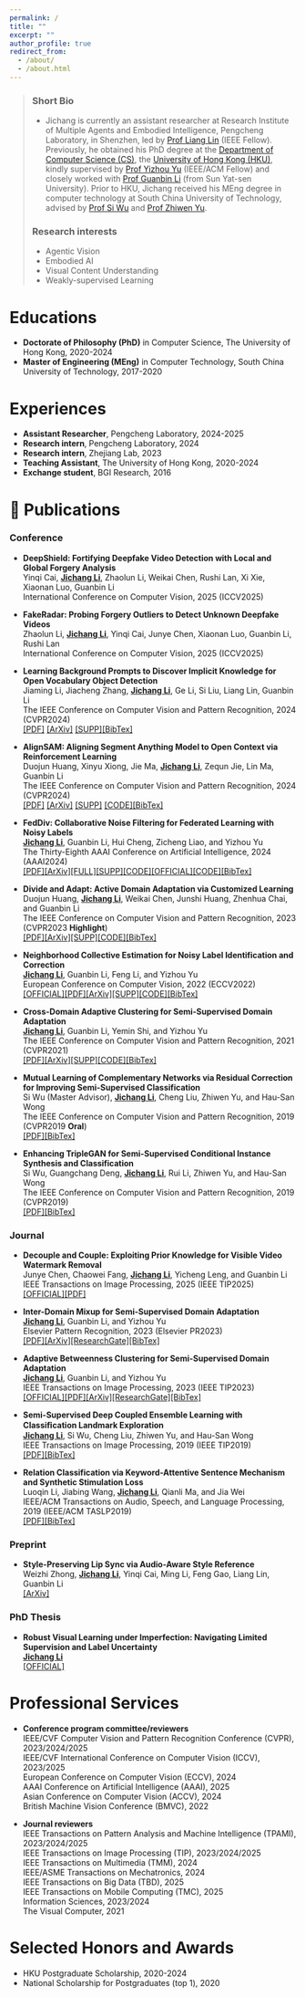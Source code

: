 ```yaml
---
permalink: /
title: ""
excerpt: ""
author_profile: true
redirect_from: 
  - /about/
  - /about.html
---
```

> ### Short Bio
> - Jichang is currently an assistant researcher at Research Institute of Multiple Agents and Embodied Intelligence, Pengcheng Laboratory, in Shenzhen, led by [Prof Liang Lin](http://www.linliang.net/) (IEEE Fellow). Previously, he obtained his PhD degree at the [Department of Computer Science (CS)](https://www.cs.hku.hk/), the [University of Hong Kong (HKU)](https://www.hku.hk/), kindly supervised by [Prof Yizhou Yu](https://i.cs.hku.hk/~yzyu/) (IEEE/ACM Fellow) and closely worked with [Prof Guanbin Li](http://guanbinli.com/) (from Sun Yat-sen University). Prior to HKU, Jichang received his MEng degree in computer technology at South China University of Technology, advised by [Prof Si Wu](https://scholar.google.com.hk/citations?user=RtkXrnwAAAAJ&hl=en) and [Prof  Zhiwen Yu](https://scholar.google.com/citations?user=uawKm4wAAAAJ&hl=en).  
> 
> ### Research interests
> - Agentic Vision  
> - Embodied AI  
> - Visual Content Understanding  
> - Weakly-supervised Learning
 



# Educations
- **Doctorate of Philosophy (PhD)** in Computer Science, The University of Hong Kong, 2020-2024     
- **Master of Engineering (MEng)** in Computer Technology, South China University of Technology, 2017-2020  

# Experiences
- **Assistant Researcher**,  Pengcheng Laboratory, 2024-2025  
- **Research intern**,  Pengcheng Laboratory, 2024  
- **Research intern**,  Zhejiang Lab, 2023  
- **Teaching Assistant**, The University of Hong Kong, 2020-2024  
- **Exchange student**,  BGI Research, 2016  


# 📝 Publications 

### Conference

- **DeepShield: Fortifying Deepfake Video Detection with Local and Global Forgery Analysis**  
Yinqi Cai, **<u>Jichang Li</u>**, Zhaolun Li, Weikai Chen, Rushi Lan, Xi Xie, Xiaonan Luo, Guanbin Li    
International Conference on Computer Vision, 2025 (ICCV2025)  

- **FakeRadar: Probing Forgery Outliers to Detect Unknown Deepfake Videos**  
Zhaolun Li, **<u>Jichang Li</u>**, Yinqi Cai, Junye Chen, Xiaonan Luo, Guanbin Li, Rushi Lan  
International Conference on Computer Vision, 2025 (ICCV2025)  


- **Learning Background Prompts to Discover Implicit Knowledge for Open Vocabulary Object Detection**  
Jiaming Li, Jiacheng Zhang, **<u>Jichang Li</u>**, Ge Li, Si Liu, Liang Lin, Guanbin Li  
The IEEE Conference on Computer Vision and Pattern Recognition, 2024 (CVPR2024)  
[[PDF]](https://openaccess.thecvf.com/content/CVPR2024/papers/Li_Learning_Background_Prompts_to_Discover_Implicit_Knowledge_for_Open_Vocabulary_CVPR_2024_paper.pdf)
[[ArXiv]](https://arxiv.org/abs/2406.00510)
[[SUPP]](https://openaccess.thecvf.com/content/CVPR2024/supplemental/Li_Learning_Background_Prompts_CVPR_2024_supplemental.pdf)[[BibTex]](https://github.com/lijichang/website/blob/main/bibtex/CVPR2024_LBP.bib)


- **AlignSAM: Aligning Segment Anything Model to Open Context via Reinforcement Learning**  
Duojun Huang, Xinyu Xiong, Jie Ma, **<u>Jichang Li</u>**, Zequn Jie, Lin Ma, Guanbin Li  
The IEEE Conference on Computer Vision and Pattern Recognition, 2024 (CVPR2024)  
[[PDF]](https://openaccess.thecvf.com/content/CVPR2024/papers/Huang_AlignSAM_Aligning_Segment_Anything_Model_to_Open_Context_via_Reinforcement_CVPR_2024_paper.pdf)
[[ArXiv]](https://arxiv.org/abs/2406.00480)
[[SUPP]](https://openaccess.thecvf.com/content/CVPR2024/supplemental/Huang_AlignSAM_Aligning_Segment_CVPR_2024_supplemental.pdf)
[[CODE]](https://github.com/Duojun-Huang/AlignSAM-CVPR2024)[[BibTex]](https://github.com/lijichang/website/blob/main/bibtex/CVPR2024_AlignSAM.bib)

- **FedDiv: Collaborative Noise Filtering for Federated Learning with Noisy Labels**  
**<u>Jichang Li</u>**, Guanbin Li, Hui Cheng, Zicheng Liao, and Yizhou Yu  
The Thirty-Eighth AAAI Conference on Artificial Intelligence, 2024 (AAAI2024)  
[[PDF]](https://ojs.aaai.org/index.php/AAAI/article/view/28095/28195)[[ArXiv]](http://arxiv.org/abs/2312.12263)[[FULL]](https://github.com/lijichang/FLNL-FedDiv/blob/main/full%20paper.pdf)[[SUPP]](https://github.com/lijichang/FLNL-FedDiv/blob/main/supp.pdf)[[CODE]](https://github.com/lijichang/FLNL-FedDiv)[[OFFICIAL]](https://ojs.aaai.org/index.php/AAAI/article/view/28095)[[CODE]](https://github.com/lijichang/FLNL-FedDiv)[[BibTex]](https://github.com/lijichang/website/blob/main/bibtex/AAAI2024_FLNL.bib)  


- **Divide and Adapt: Active Domain Adaptation via Customized Learning**  
Duojun Huang, **<u>Jichang Li</u>**, Weikai Chen, Junshi Huang, Zhenhua Chai, and Guanbin Li  
The IEEE Conference on Computer Vision and Pattern Recognition, 2023 (CVPR2023 **Highlight**)    
[[PDF]](https://openaccess.thecvf.com/content/CVPR2023/papers/Huang_Divide_and_Adapt_Active_Domain_Adaptation_via_Customized_Learning_CVPR_2023_paper.pdf)[[ArXiv]](https://arxiv.org/abs/2307.11618)[[SUPP]](https://openaccess.thecvf.com/content/CVPR2023/supplemental/Huang_Divide_and_Adapt_CVPR_2023_supplemental.pdf)[[CODE]](https://github.com/starchaser49/DiaNA-CVPR2023)[[BibTex]](https://github.com/lijichang/website/blob/main/bibtex/CVPR2023_ADA.bib)  

- **Neighborhood Collective Estimation for Noisy Label Identification and Correction**  
**<u>Jichang Li</u>**, Guanbin Li, Feng Li, and Yizhou Yu  
European Conference on Computer Vision, 2022 (ECCV2022)  
[[OFFICIAL]](https://www.ecva.net/papers/eccv_2022/papers_ECCV/html/1005_ECCV_2022_paper.php)[[PDF]](https://www.ecva.net/papers/eccv_2022/papers_ECCV/papers/136840126.pdf)[[ArXiv]](https://arxiv.org/abs/2208.03207)[[SUPP]](https://www.ecva.net/papers/eccv_2022/papers_ECCV/papers/136840126-supp.pdf)[[CODE]](https://github.com/lijichang/LNL-NCE)[[BibTex]](https://github.com/lijichang/website/blob/main/bibtex/ECCV2022_LNL_NCE.bib)  

- **Cross-Domain Adaptive Clustering for Semi-Supervised Domain Adaptation**  
**<u>Jichang Li</u>**, Guanbin Li, Yemin Shi, and Yizhou Yu  
The IEEE Conference on Computer Vision and Pattern Recognition, 2021 (CVPR2021)  
[[PDF]](https://openaccess.thecvf.com/content/CVPR2021/html/Li_Cross-Domain_Adaptive_Clustering_for_Semi-Supervised_Domain_Adaptation_CVPR_2021_paper.html)[[ArXiv]](https://arxiv.org/abs/2104.09415)[[SUPP]](https://openaccess.thecvf.com/content/CVPR2021/supplemental/Li_Cross-Domain_Adaptive_Clustering_CVPR_2021_supplemental.pdf)[[CODE]](https://github.com/lijichang/CVPR2021-SSDA)[[BibTex]](https://github.com/lijichang/website/blob/main/bibtex/CVPR2021_SSDA_CDAC.bib)

- **Mutual Learning of Complementary Networks via Residual Correction for Improving Semi-Supervised Classification**  
Si Wu (Master Advisor), **<u>Jichang Li</u>**, Cheng Liu, Zhiwen Yu, and Hau-San Wong  
The IEEE Conference on Computer Vision and Pattern Recognition, 2019 (CVPR2019 **Oral**)  
[[PDF]](http://openaccess.thecvf.com/content_CVPR_2019/papers/Wu_Mutual_Learning_of_Complementary_Networks_via_Residual_Correction_for_Improving_CVPR_2019_paper.pdf)[[BibTex]](https://github.com/lijichang/website/blob/main/bibtex/CVPR2019_SSL_ML.bib)  

- **Enhancing TripleGAN for Semi-Supervised Conditional Instance Synthesis and Classification**  
Si Wu, Guangchang Deng, **<u>Jichang Li</u>**, Rui Li, Zhiwen Yu, and Hau-San Wong  
The IEEE Conference on Computer Vision and Pattern Recognition, 2019 (CVPR2019)  
[[PDF]](http://openaccess.thecvf.com/content_CVPR_2019/papers/Wu_Enhancing_TripleGAN_for_Semi-Supervised_Conditional_Instance_Synthesis_and_Classification_CVPR_2019_paper.pdf)[[BibTex]](https://github.com/lijichang/website/blob/main/bibtex/CVPR2019_SS_Synthesis.bib)  

### Journal

- **Decouple and Couple: Exploiting Prior Knowledge for Visible Video Watermark Removal**  
Junye Chen, Chaowei Fang, **<u>Jichang Li</u>**, Yicheng Leng, and Guanbin Li  
IEEE Transactions on Image Processing, 2025 (IEEE TIP2025)  
[[OFFICIAL]](https://ieeexplore.ieee.org/abstract/document/10871924)[[PDF]](https://ieeexplore.ieee.org/stamp/stamp.jsp?tp=&arnumber=10871924)  


- **Inter-Domain Mixup for Semi-Supervised Domain Adaptation**  
**<u>Jichang Li</u>**, Guanbin Li, and Yizhou Yu  
Elsevier Pattern Recognition, 2023 (Elsevier PR2023)  
[[PDF]](https://www.sciencedirect.com/science/article/pii/S0031320323007203?via%3Dihub)[[ArXiv]](https://arxiv.org/abs/2401.11453)[[ResearchGate]](https://www.researchgate.net/publication/374499122_Inter-domain_mixup_for_semi-supervised_domain_adaptation?_sg%5B0%5D=zzywj_gvTMrmgA3QRML2HMiJDw-jig0axvbl8pjjhrSEy4VvAgM6yR7qZlD5S-3E1CPr95dUdnZ78zs_MCtOFntrzXk_HOHRfoLUa2a1.5GGPId_ByFFEb2-VSSI50j0XQ2Aj_VJbPwHE6cR2bV46ojkz3o7aczdFnCaE_i1QTEi8769pg79X3eGHQZYlvA&_tp=eyJjb250ZXh0Ijp7ImZpcnN0UGFnZSI6Il9kaXJlY3QiLCJwYWdlIjoicHJvZmlsZSIsInByZXZpb3VzUGFnZSI6InByb2ZpbGUiLCJwb3NpdGlvbiI6InBhZ2VDb250ZW50In19)[[BibTex]](https://github.com/lijichang/website/blob/main/bibtex/PR2023_SSDA.bib)  

- **Adaptive Betweenness Clustering for Semi-Supervised Domain Adaptation**  
**<u>Jichang Li</u>**, Guanbin Li, and Yizhou Yu  
IEEE Transactions on Image Processing, 2023 (IEEE TIP2023)  
[[OFFICIAL]](https://ieeexplore.ieee.org/document/10269065)[[PDF]](https://ieeexplore.ieee.org/stamp/stamp.jsp?tp=&arnumber=10269065)[[ArXiv]](https://arxiv.org/abs/2401.11448)[[ResearchGate]](https://www.researchgate.net/publication/374411722_Adaptive_Betweenness_Clustering_for_Semi-Supervised_Domain_Adaptation#fullTextFileContent)[[BibTex]](https://github.com/lijichang/website/blob/main/bibtex/TIP2023_SSDA.bib)



- **Semi-Supervised Deep Coupled Ensemble Learning with Classiﬁcation Landmark Exploration**  
**<u>Jichang Li</u>**, Si Wu, Cheng Liu, Zhiwen Yu, and Hau-San Wong  
IEEE Transactions on Image Processing, 2019 (IEEE TIP2019)  
[[PDF]](https://ieeexplore.ieee.org/abstract/document/8796363)[[BibTex]](https://github.com/lijichang/website/blob/main/bibtex/TIP2019_SSL.bib)  

- **Relation Classification via Keyword-Attentive Sentence Mechanism and Synthetic Stimulation Loss**  
Luoqin Li, Jiabing Wang, **<u>Jichang Li</u>**, Qianli Ma, and Jia Wei  
IEEE/ACM Transactions on Audio, Speech, and Language Processing, 2019 (IEEE/ACM TASLP2019)  
[[PDF]](https://ieeexplore.ieee.org/abstract/document/8733064)[[BibTex]](https://github.com/lijichang/website/blob/main/bibtex/TALSP2019_Relation.bib)  


### Preprint

- **Style-Preserving Lip Sync via Audio-Aware Style Reference**  
Weizhi Zhong, **<u>Jichang Li</u>**, Yinqi Cai, Ming Li, Feng Gao, Liang Lin, Guanbin Li  
[[ArXiv]](https://arxiv.org/abs/2408.05412)


### PhD Thesis

- **Robust Visual Learning under Imperfection: Navigating Limited Supervision and Label Uncertainty**  
**<u>Jichang Li</u>**  
[[OFFICIAL]](https://hub.hku.hk/handle/10722/352677)




# Professional Services

- **Conference program committee/reviewers**  
  IEEE/CVF Computer Vision and Pattern Recognition Conference (CVPR), 2023/2024/2025  
  IEEE/CVF International Conference on Computer Vision (ICCV), 2023/2025  
  European Conference on Computer Vision (ECCV), 2024  
  AAAI Conference on Artificial Intelligence (AAAI), 2025  
  Asian Conference on Computer Vision (ACCV), 2024  
  British Machine Vision Conference (BMVC), 2022  
  
- **Journal reviewers**  
  IEEE Transactions on Pattern Analysis and Machine Intelligence (TPAMI), 2023/2024/2025  
  IEEE Transactions on Image Processing (TIP), 2023/2024/2025  
  IEEE Transactions on Multimedia (TMM), 2024  
  IEEE/ASME Transactions on Mechatronics, 2024  
  IEEE Transactions on Big Data (TBD), 2025  
  IEEE Transactions on Mobile Computing (TMC), 2025  
  Information Sciences, 2023/2024    
  The Visual Computer, 2021  


# Selected Honors and Awards
- HKU Postgraduate Scholarship, 2020-2024    
- National Scholarship for Postgraduates (top 1), 2020  



